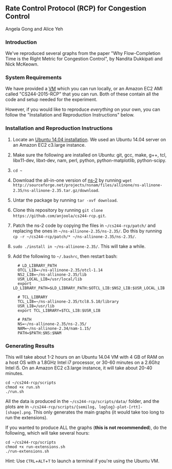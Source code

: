 ## Rate Control Protocol (RCP) for Congestion Control

Angela Gong and Alice Yeh

### Introduction

We've reproduced several graphs from the paper "Why Flow-Completion Time is the
Right Metric for Congestion Control", by Nandita Dukkipati and Nick McKeown.

### System Requirements

We have provided a [VM](http://cs.stanford.edu/~agong/cs244-vm.tar.gz) which you
can run locally, or an Amazon EC2 AMI called "CS244-2015-RCP" that you can run.
Both of these contain all the code and setup needed for the experiment.

However, if you would like to reproduce *everything* on your own, you can
follow the "Installation and Reproduction Instructions" below.

### Installation and Reproduction Instructions

1. Locate an [Ubuntu 14.04 installation](http://releases.ubuntu.com/14.04/). We
   used an Ubuntu 14.04 server on an Amazon EC2 c3.large instance.
2. Make sure the following are installed on Ubuntu: git, gcc, make, g++, tcl,
   libx11-dev, libxt-dev, nam, perl, python, python-matplotlib, python-scipy.
3. `cd ~`
4. Download the all-in-one version of
   [ns-2](http://www.isi.edu/nsnam/ns/ns-build.html) by running
   `wget http://sourceforge.net/projects/nsnam/files/allinone/ns-allinone-2.35/ns-allinone-2.35.tar.gz/download`.
5. Untar the package by running `tar -xvf download`.
6. Clone this repository by running
   `git clone https://github.com/anjoola/cs244-rcp.git`.
7. Patch the ns-2 code by copying the files in `~/cs244-rcp/patch/` and replacing
   the ones in `~/ns-allinone-2.35/ns-2.35/`. Do this by running
   `cp -r ~/cs244-rcp/patch/* ~/ns-allinone-2.35/ns-2.35/`.
8. `sudo ./install in ~/ns-allinone-2.35/`. This will take a while.
9. Add the following to `~/.bashrc`, then restart bash:

         # LD_LIBRARY_PATH
         OTCL_LIB=~/ns-allinone-2.35/otcl-1.14
         NS2_LIB=~/ns-allinone-2.35/lib
         USR_LOCAL_LIB=/usr/local/lib
         export LD_LIBRARY_PATH=$LD_LIBRARY_PATH:$OTCL_LIB:$NS2_LIB:$USR_LOCAL_LIB
      
         # TCL_LIBRARY
         TCL_LIB=~/ns-allinone-2.35/tcl8.5.10/library
         USR_LIB=/usr/lib
         export TCL_LIBRARY=$TCL_LIB:$USR_LIB
      
         # PATH
         NS=~/ns-allinone-2.35/ns-2.35/
         NAM=~/ns-allinone-2.34/nam-1.15/
         PATH=$PATH:$NS:$NAM

### Generating Results

This will take about 1-2 hours on an Ubuntu 14.04 VM with 4 GB of RAM on a host
OS with a 1.8GHz Intel i7 processor, or 30-60 minutes on a 2.6Ghz Intel i5. On
an Amazon EC2 c3.large instance, it will take about 20-40 minutes.

    cd ~/cs244-rcp/scripts
    chmod +x run.sh
    ./run.sh

All the data is produced in the `~/cs244-rcp/scripts/data/` folder, and the
plots are in `~/cs244-rcp/scripts/{semilog, loglog}-plot-[rtt]-[shape].png`.
This only generates the main graphs (it would take too long to run the
extensions).

If you wanted to produce ALL the graphs (**this is not recommended**), do the
following, which will take several hours:

    cd ~/cs244-rcp/scripts
    chmod +x run-extensions.sh
    ./run-extensions.sh

Hint: Use `CTRL`+`ALT`+`T` to launch a terminal if you're using the Ubuntu VM.
